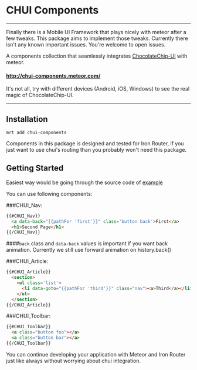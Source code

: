 # CHUI Components

---
Finally there is a Mobile UI Framework that plays nicely with meteor after a few tweaks. This package aims to implement those tweaks. Currently there isn't any known important issues. You're welcome to open issues.

A components collection that seamlessly integrates [ChocolateChip-UI](http://chocolatechip-ui.com/) with meteor.

#### http://chui-components.meteor.com/

It's not all, try with different devices (Android, iOS, Windows) to see the real magic of ChocolateChip-UI.
	
---
## Installation

```
mrt add chui-components
```

Components in this package is designed and tested for Iron Router, if you just want to use chui's routing than you probably won't need this package.

## Getting Started
Easiest way would be going through the source code of [example](https://github.com/yasinuslu/chui-components/tree/master/example)

You can use following components:

###CHUI_Nav:

```html
{{#CHUI_Nav}}
  <a data-back="{{pathFor 'first'}}" class='button back'>First</a>
  <h1>Second Page</h1>
{{/CHUI_Nav}}
```

####`back` class and `data-back` values is important if you want back animation. Currently we still use forward animation on history.back()

###CHUI_Article:

```html
{{#CHUI_Article}}
  <section>
    <ul class='list'>
      <li data-goto="{{pathFor 'third'}}" class="nav"><a>Third</a></li>
    </ul>
  </section>
{{/CHUI_Article}}
```


###CHUI_Toolbar:

```html
{{#CHUI_Toolbar}}
  <a class="button foo"></a>
  <a class="button bar"></a>
{{/CHUI_Toolbar}}
```


You can continue developing your application with Meteor and Iron Router just like always without worrying about chui integration.
